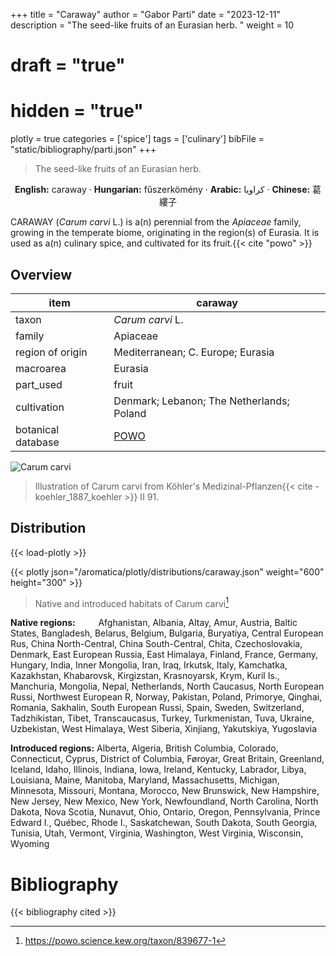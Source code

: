 +++
title = "Caraway"
author = "Gabor Parti"
date = "2023-12-11"
description = "The seed-like fruits of an Eurasian herb. "
weight = 10
# draft = "true"
# hidden = "true"
plotly = true
categories = ['spice']
tags = ['culinary']
bibFile = "static/bibliography/parti.json"
+++

>The seed-like fruits of an Eurasian herb.  [<i class="fab fa-wikipedia-w"></i>](https://en.wikipedia.org/wiki/Caraway)

<center>

**English:** caraway · **Hungarian:** fűszerkömény  · **Arabic:** <span class="arabic-text" dir="rtl">كراويا</span> · **Chinese:** <span class="traditional-chinese-text">葛縷子</span>

</center>

CARAWAY (*Carum carvi* L.) is a(n) perennial from the *Apiaceae* family, growing in the temperate biome, originating in the region(s) of Eurasia. It is used as a(n) culinary spice, and cultivated for its fruit.{{< cite "powo" >}}

## Overview

|       item       |                      caraway                      |
|------------------|---------------------------------------------------|
|       taxon      |                  *Carum carvi* L.                 |
|      family      |                      Apiaceae                     |
| region of origin |         Mediterranean; C. Europe; Eurasia         |
|     macroarea    |                      Eurasia                      |
|     part_used    |                       fruit                       |
|    cultivation   |     Denmark; Lebanon; The Netherlands; Poland     |
|botanical database|[POWO](https://powo.science.kew.org/taxon/839677-1)|

![Carum carvi](/images/illustrations/caraway.png?width=40rem "Illustration of Carum carvi from Köhler's Medizinal-Pflanzen")

>Illustration of Carum carvi from Köhler's Medizinal-Pflanzen{{< cite -koehler_1887_koehler >}} II 91.

## Distribution

{{< load-plotly >}}

{{< plotly json="/aromatica/plotly/distributions/caraway.json" weight="600" height="300" >}}

>Native and introduced habitats of Carum carvi[^powo]

[^powo]: https://powo.science.kew.org/taxon/839677-1

<p style="text-align:left;">

**Native regions:** &ensp; &ensp; &ensp; Afghanistan, Albania, Altay, Amur, Austria, Baltic States, Bangladesh, Belarus, Belgium, Bulgaria, Buryatiya, Central European Rus, China North-Central, China South-Central, Chita, Czechoslovakia, Denmark, East European Russia, East Himalaya, Finland, France, Germany, Hungary, India, Inner Mongolia, Iran, Iraq, Irkutsk, Italy, Kamchatka, Kazakhstan, Khabarovsk, Kirgizstan, Krasnoyarsk, Krym, Kuril Is., Manchuria, Mongolia, Nepal, Netherlands, North Caucasus, North European Russi, Northwest European R, Norway, Pakistan, Poland, Primorye, Qinghai, Romania, Sakhalin, South European Russi, Spain, Sweden, Switzerland, Tadzhikistan, Tibet, Transcaucasus, Turkey, Turkmenistan, Tuva, Ukraine, Uzbekistan, West Himalaya, West Siberia, Xinjiang, Yakutskiya, Yugoslavia

**Introduced regions:** Alberta, Algeria, British Columbia, Colorado, Connecticut, Cyprus, District of Columbia, Føroyar, Great Britain, Greenland, Iceland, Idaho, Illinois, Indiana, Iowa, Ireland, Kentucky, Labrador, Libya, Louisiana, Maine, Manitoba, Maryland, Massachusetts, Michigan, Minnesota, Missouri, Montana, Morocco, New Brunswick, New Hampshire, New Jersey, New Mexico, New York, Newfoundland, North Carolina, North Dakota, Nova Scotia, Nunavut, Ohio, Ontario, Oregon, Pennsylvania, Prince Edward I., Québec, Rhode I., Saskatchewan, South Dakota, South Georgia, Tunisia, Utah, Vermont, Virginia, Washington, West Virginia, Wisconsin, Wyoming

</p>



# Bibliography

{{< bibliography cited >}}

